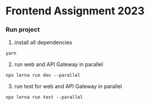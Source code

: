 # Frontend Assignment 2023

###  Run project

1. install all dependencies
```
yarn
```

2. run web and API Gateway in parallel
```
npx lerna run dev --parallel
```

3. run test for web and API Gateway in parallel
```
npx lerna run test --parallel




